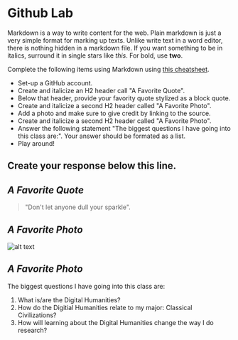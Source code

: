 
# Github Lab

Markdown is a way to write content for the web. 
Plain markdown is just a very simple format for marking up
texts. Unlike write text in a word editor, there is nothing
hidden in a markdown file. If you want something to be in
italics, surround it in single stars like *this*. For bold,
use **two**.

Complete the following items using Markdown using [this cheatsheet](https://github.com/adam-p/markdown-here/wiki/Markdown-Cheatsheet).

- Set-up a GitHub account. 
- Create and italicize an H2 header call "A Favorite Quote". 
- Below that header, provide your favority quote stylized as a block quote. 
- Create and italicize a second H2 header called "A Favorite Photo". 
- Add a photo and make sure to give credit by linking to the source.   
- Create and italicize a second H2 header called "A Favorite Photo". 
- Answer the following statement "The biggest questions I have going into this class are:". Your answer should be formated as a list. 
- Play around!

 
 Create your response below this line. 
 ------------------
## *A Favorite Quote*
> "Don't let anyone dull your sparkle".
## *A Favorite Photo*
![alt text](https://i.ytimg.com/vi/o2TaybKpwFo/maxresdefault.jpg)
## *A Favorite Photo*
The biggest questions I have going into this class are:
1. What is/are the Digital Humanities?
2. How do the Digitial Humanities relate to my major: Classical Civilizations?
3. How will learning about the Digital Humanities change the way I do research?

